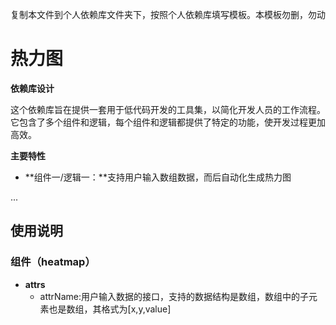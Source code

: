 复制本文件到个人依赖库文件夹下，按照个人依赖库填写模板。本模板勿删，勿动
# 热力图

**依赖库设计**

这个依赖库旨在提供一套用于低代码开发的工具集，以简化开发人员的工作流程。它包含了多个组件和逻辑，每个组件和逻辑都提供了特定的功能，使开发过程更加高效。

**主要特性**

- **组件一/逻辑一：**支持用户输入数组数据，而后自动化生成热力图

...

## 使用说明

### 组件（heatmap）

- **attrs**
  - attrName:用户输入数据的接口，支持的数据结构是数组，数组中的子元素也是数组，其格式为[x,y,value]

